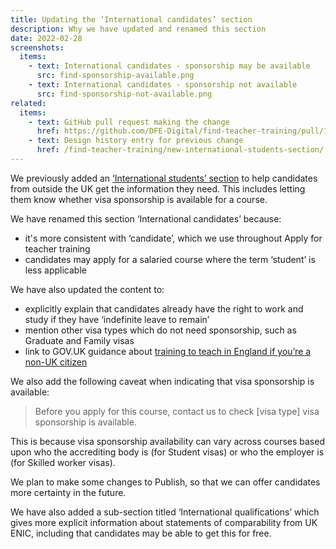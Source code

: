 ```yaml
---
title: Updating the ‘International candidates’ section
description: Why we have updated and renamed this section
date: 2022-02-28
screenshots:
  items:
    - text: International candidates - sponsorship may be available
      src: find-sponsorship-available.png
    - text: International candidates - sponsorship not available
      src: find-sponsorship-not-available.png
related:
  items:
    - text: GitHub pull request making the change
      href: https://github.com/DFE-Digital/find-teacher-training/pull/1138
    - text: Design history entry for previous change
      href: /find-teacher-training/new-international-students-section/
---
```


We previously added an [‘International students’ section](/find-teacher-training/new-international-students-section/) to help candidates from outside the UK get the information they need. This includes letting them know whether visa sponsorship is available for a course.

We have renamed this section ‘International candidates’ because:

* it's more consistent with ‘candidate’, which we use throughout Apply for teacher training
* candidates may apply for a salaried course where the term ‘student’ is less applicable

We have also updated the content to:

* explicitly explain that candidates already have the right to work and study if they have ‘indefinite leave to remain’
* mention other visa types which do not need sponsorship, such as Graduate and Family visas
* link to GOV.UK guidance about [training to teach in England if you’re a non-UK citizen](https://www.gov.uk/government/publications/train-to-teach-in-england-non-uk-applicants/train-to-teach-in-england-if-youre-a-non-uk-citizen)


We also add the following caveat when indicating that visa sponsorship is available:

> Before you apply for this course, contact us to check [visa type] visa sponsorship is available.

This is because visa sponsorship availability can vary across courses based upon who the accrediting body is (for Student visas) or who the employer is (for Skilled worker visas).

We plan to make some changes to Publish, so that we can offer candidates more certainty in the future.

We have also added a sub-section titled ‘International qualifications’ which gives more explicit information about statements of comparability from UK ENIC, including that candidates may be able to get this for free.

